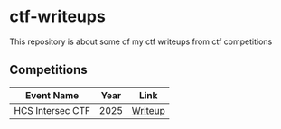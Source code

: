 # ctf-writeups

This repository is about some of my ctf writeups from ctf competitions

## Competitions

| Event Name | Year | Link |
|------------|------|------|
| HCS Intersec CTF | 2025 | [Writeup](./) |
